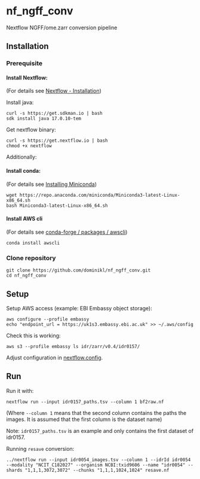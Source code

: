 # nf_ngff_conv
Nextflow NGFF/ome.zarr conversion pipeline

## Installation

###  Prerequisite

#### Install Nextflow:
(For details see [Nextflow - Installation](https://www.nextflow.io/docs/latest/install.html))

Install java:
```
curl -s https://get.sdkman.io | bash
sdk install java 17.0.10-tem
```

Get nextflow binary:
```
curl -s https://get.nextflow.io | bash
chmod +x nextflow
```

Additionally:

#### Install conda:
(For details see [Installing Miniconda](https://docs.anaconda.com/miniconda/miniconda-install/))
```
wget https://repo.anaconda.com/miniconda/Miniconda3-latest-Linux-x86_64.sh
bash Miniconda3-latest-Linux-x86_64.sh
```

#### Install AWS cli
(For details see [conda-forge / packages / awscli](https://anaconda.org/conda-forge/awscli))
```
conda install awscli
```

### Clone repository

```
git clone https://github.com/dominikl/nf_ngff_conv.git
cd nf_ngff_conv
```

## Setup

Setup AWS access (example: EBI Embassy object storage):
```
aws configure --profile embassy
echo "endpoint_url = https://uk1s3.embassy.ebi.ac.uk" >> ~/.aws/config 
```

Check this is working:

```
aws s3 --profile embassy ls idr/zarr/v0.4/idr0157/
```

Adjust configuration in [nextflow.config](https://github.com/dominikl/nf_ngff_conv/blob/main/nextflow.config).

## Run

Run it with:

```
nextflow run --input idr0157_paths.tsv --column 1 bf2raw.nf
```

(Where `--column 1` means that the second column contains the paths the images. It is assumed that the first column is the dataset name)

Note: `idr0157_paths.tsv` is an example and only contains the first dataset of idr0157.


Running `resave` conversion:

```
../nextflow run --input idr0054_images.tsv --column 1 --idrId idr0054 --modality "NCIT_C182027" --organism NCBI:txid9606 --name "idr0054" --shards "1,1,1,3072,3072" --chunks "1,1,1,1024,1024" resave.nf
```